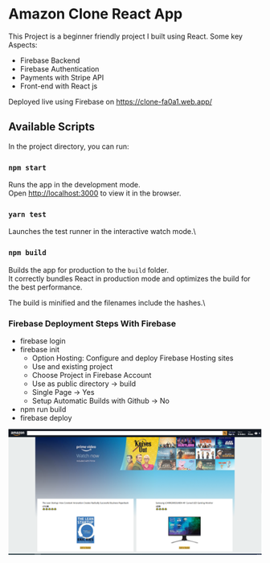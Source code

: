 # Amazon Clone React App

This Project is a beginner friendly project I built using React. Some key Aspects:

-  Firebase Backend
-  Firebase Authentication
-  Payments with Stripe API
-  Front-end with React js

Deployed live using Firebase on https://clone-fa0a1.web.app/

## Available Scripts

In the project directory, you can run:

### `npm start`

Runs the app in the development mode.\
Open [http://localhost:3000](http://localhost:3000) to view it in the browser.

### `yarn test`

Launches the test runner in the interactive watch mode.\

### `npm build`

Builds the app for production to the `build` folder.\
It correctly bundles React in production mode and optimizes the build for the best performance.

The build is minified and the filenames include the hashes.\

### Firebase Deployment Steps With Firebase

-  firebase login
-  firebase init
   -  Option Hosting: Configure and deploy Firebase Hosting sites
   -  Use and existing project
   -  Choose Project in Firebase Account
   -  Use as public directory -> build
   -  Single Page -> Yes
   -  Setup Automatic Builds with Github -> No
-  npm run build
-  firebase deploy

![Alt text](public/amazon-clone-print.PNG)

